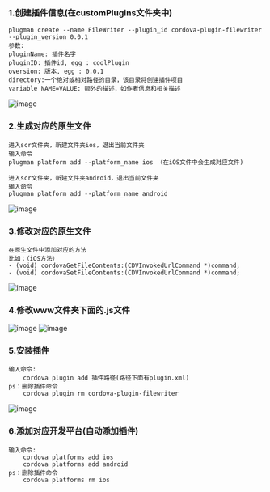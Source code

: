 ### 1.创建插件信息(在customPlugins文件夹中)
    plugman create --name FileWriter --plugin_id cordova-plugin-filewriter --plugin_version 0.0.1
    参数:
    pluginName: 插件名字
    pluginID: 插件id, egg : coolPlugin
    oversion: 版本, egg : 0.0.1
    directory:一个绝对或相对路径的目录，该目录将创建插件项目
    variable NAME=VALUE: 额外的描述，如作者信息和相关描述
    
![image](https://github.com/jinzekid/cordova-native-hybirdDev/blob/master/src/imgs/cordova%E8%87%AA%E5%AE%9A%E4%B9%89%E6%8F%92%E4%BB%B6/1.png)

### 2.生成对应的原生文件
    进入scr文件夹，新建文件夹ios，退出当前文件夹
    输入命令
    plugman platform add --platform_name ios （在iOS文件中会生成对应文件)
    
    进入scr文件夹，新建文件夹android，退出当前文件夹
    输入命令
    plugman platform add --platform_name android
![image](https://github.com/jinzekid/cordova-native-hybirdDev/blob/master/src/imgs/cordova%E8%87%AA%E5%AE%9A%E4%B9%89%E6%8F%92%E4%BB%B6/2.png)

### 3.修改对应的原生文件
    在原生文件中添加对应的方法
    比如：（iOS方法）
    - (void) cordovaGetFileContents:(CDVInvokedUrlCommand *)command;
    - (void) cordovaSetFileContents:(CDVInvokedUrlCommand *)command;
![image](https://github.com/jinzekid/cordova-native-hybirdDev/blob/master/src/imgs/cordova%E8%87%AA%E5%AE%9A%E4%B9%89%E6%8F%92%E4%BB%B6/3.png)

### 4.修改www文件夹下面的.js文件
![image](https://github.com/jinzekid/cordova-native-hybirdDev/blob/master/src/imgs/cordova%E8%87%AA%E5%AE%9A%E4%B9%89%E6%8F%92%E4%BB%B6/4.png)
![image](https://github.com/jinzekid/cordova-native-hybirdDev/blob/master/src/imgs/cordova%E8%87%AA%E5%AE%9A%E4%B9%89%E6%8F%92%E4%BB%B6/5.png)

### 5.安装插件
    输入命令:
        cordova plugin add 插件路径(路径下面有plugin.xml)
    ps：删除插件命令
        cordova plugin rm cordova-plugin-filewriter

![image](https://github.com/jinzekid/cordova-native-hybirdDev/blob/master/src/imgs/cordova%E8%87%AA%E5%AE%9A%E4%B9%89%E6%8F%92%E4%BB%B6/6.png)

### 6.添加对应开发平台(自动添加插件)
    输入命令:
        cordova platforms add ios
        cordova platforms add android
    ps：删除插件命令
        cordova platforms rm ios
    
    
